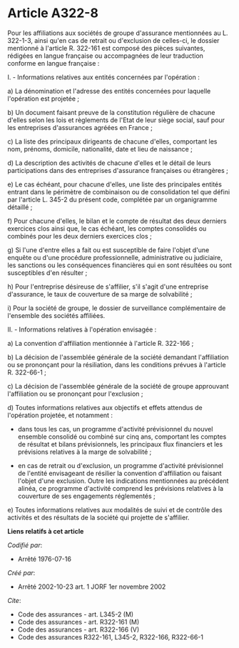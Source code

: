 # Article A322-8

Pour les affiliations aux sociétés de groupe d'assurance mentionnées au L. 322-1-3, ainsi qu'en cas de retrait ou d'exclusion
de celles-ci, le dossier mentionné à l'article R. 322-161 est composé des pièces suivantes, rédigées en langue française ou
accompagnées de leur traduction conforme en langue française :

I. - Informations relatives aux entités concernées par l'opération :

a) La dénomination et l'adresse des entités concernées pour laquelle l'opération est projetée ;

b) Un document faisant preuve de la constitution régulière de chacune d'elles selon les lois et règlements de l'Etat de leur
siège social, sauf pour les entreprises d'assurances agréées en France ;

c) La liste des principaux dirigeants de chacune d'elles, comportant les nom, prénoms, domicile, nationalité, date et lieu de
naissance ;

d) La description des activités de chacune d'elles et le détail de leurs participations dans des entreprises d'assurance
françaises ou étrangères ;

e) Le cas échéant, pour chacune d'elles, une liste des principales entités entrant dans le périmètre de combinaison ou de
consolidation tel que défini par l'article L. 345-2 du présent code, complétée par un organigramme détaillé ;

f) Pour chacune d'elles, le bilan et le compte de résultat des deux derniers exercices clos ainsi que, le cas échéant, les
comptes consolidés ou combinés pour les deux derniers exercices clos ;

g) Si l'une d'entre elles a fait ou est susceptible de faire l'objet d'une enquête ou d'une procédure professionnelle,
administrative ou judiciaire, les sanctions ou les conséquences financières qui en sont résultées ou sont susceptibles d'en
résulter ;

h) Pour l'entreprise désireuse de s'affilier, s'il s'agit d'une entreprise d'assurance, le taux de couverture de sa marge de
solvabilité ;

i) Pour la société de groupe, le dossier de surveillance complémentaire de l'ensemble des sociétés affiliées.

II. - Informations relatives à l'opération envisagée :

a) La convention d'affiliation mentionnée à l'article R. 322-166 ;

b) La décision de l'assemblée générale de la société demandant l'affiliation ou se prononçant pour la résiliation, dans les
conditions prévues à l'article R. 322-66-1 ;

c) La décision de l'assemblée générale de la société de groupe approuvant l'affiliation ou se prononçant pour l'exclusion ;

d) Toutes informations relatives aux objectifs et effets attendus de l'opération projetée, et notamment :

- dans tous les cas, un programme d'activité prévisionnel du nouvel ensemble consolidé ou combiné sur cinq ans, comportant
les comptes de résultat et bilans prévisionnels, les principaux flux financiers et les prévisions relatives à la marge de
solvabilité ;

- en cas de retrait ou d'exclusion, un programme d'activité prévisionnel de l'entité envisageant de résilier la convention
d'affiliation ou faisant l'objet d'une exclusion. Outre les indications mentionnées au précédent alinéa, ce programme
d'activité comprend les prévisions relatives à la couverture de ses engagements réglementés ;

e) Toutes informations relatives aux modalités de suivi et de contrôle des activités et des résultats de la société qui
projette de s'affilier.

**Liens relatifs à cet article**

_Codifié par_:

  - Arrêté 1976-07-16

_Créé par_:

  - Arrêté 2002-10-23 art. 1 JORF 1er novembre 2002

_Cite_:

  - Code des assurances - art. L345-2 (M)
  - Code des assurances - art. R322-161 (M)
  - Code des assurances - art. R322-166 (V)
  - Code des assurances R322-161, L345-2, R322-166, R322-66-1
